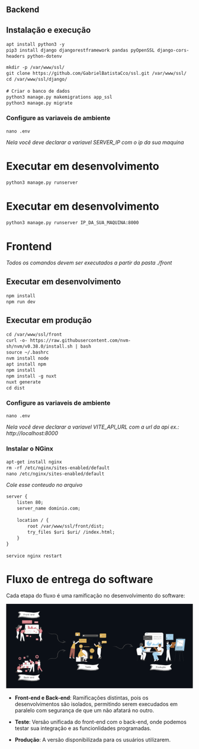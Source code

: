 ## Backend
## Instalação e execução

```
apt install python3 -y
pip3 install django djangorestframework pandas pyOpenSSL django-cors-headers python-dotenv

```

```
mkdir -p /var/www/ssl/
git clone https://github.com/GabrielBatistaCco/ssl.git /var/www/ssl/
cd /var/www/ssl/django/

# Criar o banco de dados
python3 manage.py makemigrations app_ssl
python3 manage.py migrate
```

### Configure as variaveis de ambiente
```
nano .env
```
_Nela você deve declarar a variavel SERVER_IP com o ip da sua maquina_

# Executar em desenvolvimento
```
python3 manage.py runserver
```

# Executar em desenvolvimento
```
python3 manage.py runserver IP_DA_SUA_MAQUINA:8000
```

# Frontend 
_Todos os comandos devem ser executados a partir da pasta ./front_
## Executar em desenvolvimento
```
npm install
npm run dev
```

## Executar em produção

```
cd /var/www/ssl/front
curl -o- https://raw.githubusercontent.com/nvm-sh/nvm/v0.38.0/install.sh | bash
source ~/.bashrc
nvm install node
apt install npm
npm install
npm install -g nuxt
nuxt generate
cd dist
```

### Configure as variaveis de ambiente
```
nano .env
```
_Nela você deve declarar a variavel VITE_API_URL com a url da api ex.: http://localhost:8000_



### Instalar o NGinx

```
apt-get install nginx
rm -rf /etc/nginx/sites-enabled/default 
nano /etc/nginx/sites-enabled/default 
```
_Cole esse conteudo no arquivo_

```
server {
    listen 80;
    server_name dominio.com;

    location / {
        root /var/www/ssl/front/dist;
        try_files $uri $uri/ /index.html;
    }
}

service nginx restart
```


# Fluxo de entrega do software

Cada etapa do fluxo é uma ramificação no desenvolvimento do software:

<img src="django/projeto_ssl/images/release-flow.png">

- **Front-end e Back-end**: Ramificações distintas, pois os desenvolvimentos são isolados, permitindo serem execudados em paralelo com segurança de que um não afatará no outro.

- **Teste**: Versão unificada do front-end com o back-end, onde podemos testar sua integração e as funcionlidades programadas.

- **Produção**: A versão disponibilizada para os usuários utilizarem.